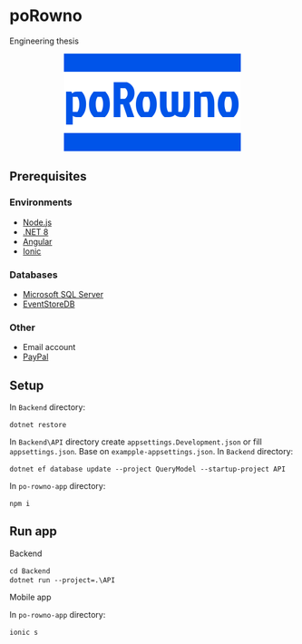 # poRowno

Engineering thesis

<p style="text-align: center">
    <img src="./po-rowno-app/src/assets/icon/logo.svg"/>
<p>

## Prerequisites

### Environments

- [Node.js](https://nodejs.org)
- [.NET 8](https://dotnet.microsoft.com)
- [Angular](https://angular.dev)
- [Ionic](https://ionic.io)

### Databases

- [Microsoft SQL Server](https://www.microsoft.com/pl-pl/sql-server/sql-server-downloads)
- [EventStoreDB](https://www.eventstore.com)

### Other

- Email account
- [PayPal](https://developer.paypal.com/home/)

## Setup

In `Backend` directory:

```console
dotnet restore
```

In `Backend\API` directory create `appsettings.Development.json` or fill `appsettings.json`. Base on `exampple-appsettings.json`.
In `Backend` directory:

```console
dotnet ef database update --project QueryModel --startup-project API
```

In `po-rowno-app` directory:

```console
npm i
```

## Run app

Backend

```console
cd Backend
dotnet run --project=.\API
```

Mobile app

In `po-rowno-app` directory:

```console
ionic s
```
